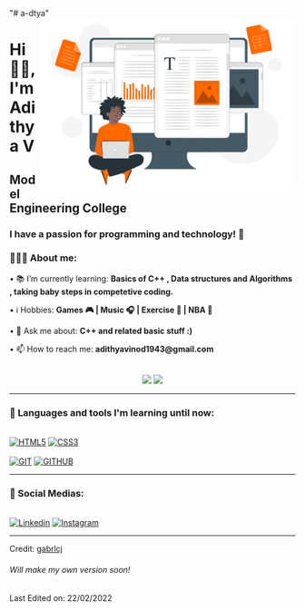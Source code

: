 "# a-dtya" 
<img align="right" src="https://raw.githubusercontent.com/gabrlcj/gabrlcj/2aa161dfb942e25ec84396721837dfccc98e08f2/Illustration.svg" alt="Illustration" title="Illustration Storyset" width=450/>
    
<h1 align="left">Hi 👋🏽, I'm Adithya V</h1>

<h2 align="left">Model Engineering College</h2>
<h3 align="left">I have a passion for programming and technology! 🚀</h3>

<div align="left">
    <h3>👨🏽‍💻 About me:</h3>
        <p>• 📚 I’m currently learning: <b>Basics of C++ , Data structures and Algorithms , taking baby steps in competetive coding.</b></p>
        <p>• ℹ️ Hobbies: <b>Games 🎮 | Music 🎧 | Exercise 🏃 | NBA 🏀</b></p>
        <p>• 💬 Ask me about: <b>C++ and related basic stuff :)</b></p>
        <p>• 📫 How to reach me: <b>adithyavinod1943@gmail.com</b></p>
</div><br>
<div align="center">
    <img height="155em" src="https://github-readme-streak-stats.herokuapp.com?user=a-dtya&theme=synthwave&hide_border=true&date_format=M%20j%5B%2C%20Y%5D" />
    <img height="155em" src="https://github-readme-stats.vercel.app/api?username=a-dtya" />
</div>    

    
---

<div>
  <h3>🧰 Languages and tools I'm learning until now:</h3><br>
    <a href="https://"><img src="https://img.shields.io/static/v1?label=&message=HTML5&color=%23E34F26&style=for-the-badge&logo=html5&logoColor=whitesmoke" alt="HTML5"></a>
    <a href="https://"><img src="https://img.shields.io/static/v1?label=&message=CSS3&color=%231572B6&style=for-the-badge&logo=css3&logoColor=whitesmoke" alt="CSS3"></a>
    <br><br>
    <a href="https://"><img src="https://img.shields.io/static/v1?label=&message=GIT&color=%23F05032&style=for-the-badge&logo=git&logoColor=whitesmoke" alt="GIT"></a>
    <a href="https://"><img src="https://img.shields.io/static/v1?label=&message=GITHUB&color=%23181717&style=for-the-badge&logo=github&logoColor=whitesmoke" alt="GITHUB"></a>
</div>

___

<div>
  <h3>📱 Social Medias:</h3><br>
    <a href="https://www.linkedin.com/in/adithya-v-5a4b5022b/" target="_blank"><img src="https://img.shields.io/static/v1?label=&message=Linkedin&color=0A66C2&style=for-the-badge&logo=linkedin&logoColor=whitesmoke" alt="Linkedin"></a>
    <a href="https://www.instagram.com/scheewpid_/" target="_blank"><img src="https://img.shields.io/static/v1?label=&message=Instagram&color=lightpink&style=for-the-badge&logo=instagram&logoColor=black" alt="Instagram"></a>
</div>

------

Credit: [gabrlcj](https://github.com/gabrlcj)
<h6> Will make my own version soon! </h6>

Last Edited on: 22/02/2022
